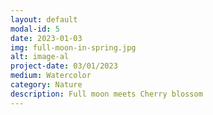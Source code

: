 ```yaml
---
layout: default
modal-id: 5
date: 2023-01-03
img: full-moon-in-spring.jpg
alt: image-al
project-date: 03/01/2023
medium: Watercolor
category: Nature
description: Full moon meets Cherry blossom 
---
```

